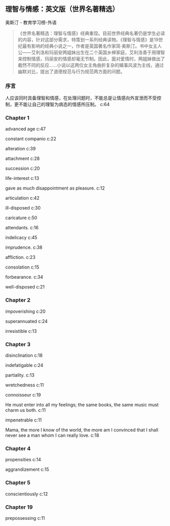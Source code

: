 ## 理智与情感：英文版（世界名著精选）

奥斯汀  -  教育学习榜-外语

> 《世界名著精选：理智与情感》经典重现。目前世界经典名著仍是学生必读的内容，针对这部分需求，特策划一系列经典读物。《理智与情感》是19世纪最有影响的经典小说之一，作者是英国著名作家简·奥斯汀。书中女主人公——艾利洛和玛丽安两姐妹出生在二个英国乡绅家庭，艾利洛善于用理智来控制情感，玛丽安的情感却毫无节制。因此，面对爱情时，两姐妹做出了截然不同的反应……小说以这两位女主角曲折复杂的婚事风波为主线，通过幽默对比，提出了道德规范与行为规范两方面的问题。


### 序言

人应该同时具备理智和情感，在处理问题时，不能总是让情感向外宣泄而不受控制，更不能让自己的理智为病态的情感所压制。 c:64

### Chapter 1

advanced age c:47

constant companio c:22

alteration  c:39

attachment  c:28

succession  c:20

life-interest c:13

gave as much disappointment as pleasure. c:12

articulation c:42

ill-disposed c:30

caricature  c:50

attendants. c:16

 indelicacy c:45

imprudence. c:38

affliction. c:23

consolation c:15

forbearance. c:34

well-disposed c:21

### Chapter 2

impoverishing c:20

superannuated c:24

irresistible c:13

### Chapter 3

disinclination c:18

indefatigable c:24

partiality. c:13

wretchedness c:11

connoisseur c:19

He must enter into all my feelings; the same books, the same music must charm us both. c:11

impenetrable c:11

Mama, the more I know of the world, the more am I convinced that I shall never see a man whom I can really love. c:18

### Chapter 4

propensities c:14

aggrandizement c:15

### Chapter 5

conscientiously c:12

### Chapter 19

prepossessing c:11